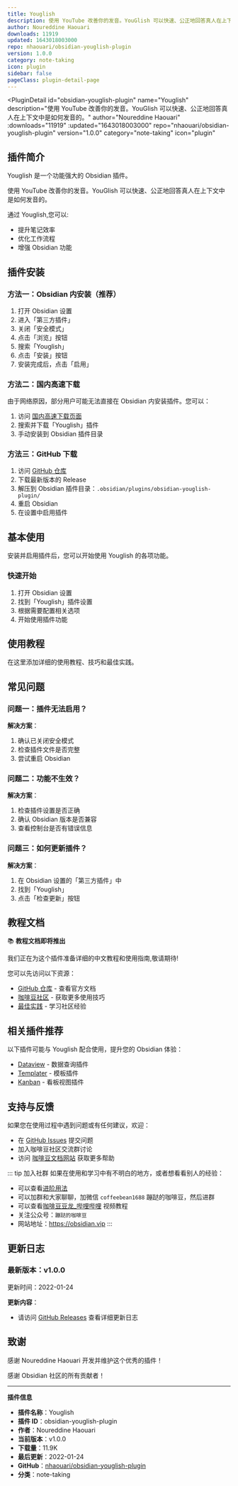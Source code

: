 ```yaml
---
title: Youglish
description: 使用 YouTube 改善你的发音。YouGlish 可以快速、公正地回答真人在上下文中是如何发音的。
author: Noureddine Haouari
downloads: 11919
updated: 1643018003000
repo: nhaouari/obsidian-youglish-plugin
version: 1.0.0
category: note-taking
icon: plugin
sidebar: false
pageClass: plugin-detail-page
---
```


<PluginDetail
  id="obsidian-youglish-plugin"
  name="Youglish"
  description="使用 YouTube 改善你的发音。YouGlish 可以快速、公正地回答真人在上下文中是如何发音的。"
  author="Noureddine Haouari"
  :downloads="11919"
  :updated="1643018003000"
  repo="nhaouari/obsidian-youglish-plugin"
  version="1.0.0"
  category="note-taking"
  icon="plugin"
>

<!-- AUTO_GENERATED_START -->
## 插件简介

Youglish 是一个功能强大的 Obsidian 插件。

使用 YouTube 改善你的发音。YouGlish 可以快速、公正地回答真人在上下文中是如何发音的。

通过 Youglish,您可以:

- 提升笔记效率
- 优化工作流程
- 增强 Obsidian 功能

<!-- AUTO_GENERATED_END -->

<!-- AUTO_GENERATED_START -->
## 插件安装

### 方法一：Obsidian 内安装（推荐）

1. 打开 Obsidian 设置
2. 进入「第三方插件」
3. 关闭「安全模式」
4. 点击「浏览」按钮
5. 搜索「Youglish」
6. 点击「安装」按钮
7. 安装完成后，点击「启用」

### 方法二：国内高速下载

由于网络原因，部分用户可能无法直接在 Obsidian 内安装插件。您可以：

1. 访问 [国内高速下载页面](/zh/documentation/obsidian-plugins-download.html)
2. 搜索并下载「Youglish」插件
3. 手动安装到 Obsidian 插件目录

### 方法三：GitHub 下载

1. 访问 [GitHub 仓库](https://github.com/nhaouari/obsidian-youglish-plugin)
2. 下载最新版本的 Release
3. 解压到 Obsidian 插件目录：`.obsidian/plugins/obsidian-youglish-plugin/`
4. 重启 Obsidian
5. 在设置中启用插件

## 基本使用

安装并启用插件后，您可以开始使用 Youglish 的各项功能。

### 快速开始

1. 打开 Obsidian 设置
2. 找到「Youglish」插件设置
3. 根据需要配置相关选项
4. 开始使用插件功能

<!-- AUTO_GENERATED_END -->

<!-- CUSTOM_CONTENT_START:tutorial -->
## 使用教程

在这里添加详细的使用教程、技巧和最佳实践。

<!-- CUSTOM_CONTENT_END:tutorial -->

<!-- SHARED_CONTENT_START -->
## 常见问题

### 问题一：插件无法启用？

**解决方案**：
1. 确认已关闭安全模式
2. 检查插件文件是否完整
3. 尝试重启 Obsidian

### 问题二：功能不生效？

**解决方案**：
1. 检查插件设置是否正确
2. 确认 Obsidian 版本是否兼容
3. 查看控制台是否有错误信息

### 问题三：如何更新插件？

**解决方案**：
1. 在 Obsidian 设置的「第三方插件」中
2. 找到「Youglish」
3. 点击「检查更新」按钮

## 教程文档

📚 **教程文档即将推出**

我们正在为这个插件准备详细的中文教程和使用指南,敬请期待!

您可以先访问以下资源：
- [GitHub 仓库](https://github.com/nhaouari/obsidian-youglish-plugin) - 查看官方文档
- [咖啡豆社区](/zh/bases/) - 获取更多使用技巧
- [最佳实践](/zh/best-practices/) - 学习社区经验

## 相关插件推荐

以下插件可能与 Youglish 配合使用，提升您的 Obsidian 体验：

- [Dataview](/zh/plugins/dataview.html) - 数据查询插件
- [Templater](/zh/plugins/templater-obsidian.html) - 模板插件
- [Kanban](/zh/plugins/obsidian-kanban.html) - 看板视图插件

## 支持与反馈

如果您在使用过程中遇到问题或有任何建议，欢迎：

- 在 [GitHub Issues](https://github.com/nhaouari/obsidian-youglish-plugin/issues) 提交问题
- 加入咖啡豆社区交流群讨论
- 访问 [咖啡豆文档网站](https://obsidian.vip) 获取更多帮助

::: tip 加入社群
如果在使用和学习中有不明白的地方，或者想看看别人的经验：
- 可以查看[进阶用法](/zh/advanced)
- 可以加群和大家聊聊，加微信 `coffeebean1688` 蹦跶的咖啡豆，然后进群
- 可以查看[咖啡豆豆龙_哔哩哔哩](https://space.bilibili.com/618777356) 视频教程
- 关注公众号：`蹦跶的咖啡豆`
- 网站地址：https://obsidian.vip
:::
<!-- SHARED_CONTENT_END -->

<!-- AUTO_GENERATED_START -->
## 更新日志

### 最新版本：v1.0.0

更新时间：2022-01-24

**更新内容**：
- 请访问 [GitHub Releases](https://github.com/nhaouari/obsidian-youglish-plugin/releases) 查看详细更新日志

## 致谢

感谢 Noureddine Haouari 开发并维护这个优秀的插件！

感谢 Obsidian 社区的所有贡献者！

---

**插件信息**
- **插件名称**：Youglish
- **插件 ID**：obsidian-youglish-plugin
- **作者**：Noureddine Haouari
- **当前版本**：v1.0.0
- **下载量**：11.9K
- **最后更新**：2022-01-24
- **GitHub**：[nhaouari/obsidian-youglish-plugin](https://github.com/nhaouari/obsidian-youglish-plugin)
- **分类**：note-taking
<!-- AUTO_GENERATED_END -->

</PluginDetail>

